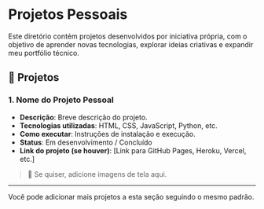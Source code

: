 # Projetos Pessoais

Este diretório contém projetos desenvolvidos por iniciativa própria, com o objetivo de aprender novas tecnologias, explorar ideias criativas e expandir meu portfólio técnico.

## 📌 Projetos

### 1. Nome do Projeto Pessoal
- **Descrição**: Breve descrição do projeto.
- **Tecnologias utilizadas**: HTML, CSS, JavaScript, Python, etc.
- **Como executar**: Instruções de instalação e execução.
- **Status**: Em desenvolvimento / Concluído
- **Link do projeto (se houver)**: [Link para GitHub Pages, Heroku, Vercel, etc.]

> 📸 Se quiser, adicione imagens de tela aqui.

---

Você pode adicionar mais projetos a esta seção seguindo o mesmo padrão.
